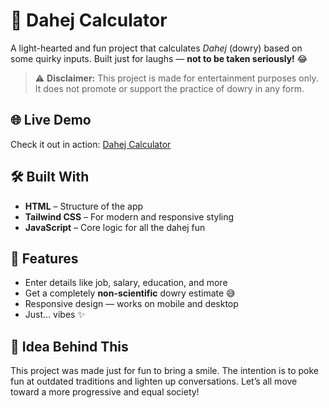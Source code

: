# 💸 Dahej Calculator

A light-hearted and fun project that calculates *Dahej* (dowry) based on some quirky inputs. Built just for laughs — **not to be taken seriously!** 😂

> ⚠️ **Disclaimer:** This project is made for entertainment purposes only. It does not promote or support the practice of dowry in any form.

## 🌐 Live Demo

Check it out in action: [Dahej Calculator](https://halkaproject.netlify.app/)

## 🛠️ Built With

- **HTML** – Structure of the app  
- **Tailwind CSS** – For modern and responsive styling  
- **JavaScript** – Core logic for all the dahej fun

## 🚀 Features

- Enter details like job, salary, education, and more
- Get a completely **non-scientific** dowry estimate 😅
- Responsive design — works on mobile and desktop
- Just... vibes ✨

## 🧠 Idea Behind This

This project was made just for fun to bring a smile. The intention is to poke fun at outdated traditions and lighten up conversations. Let’s all move toward a more progressive and equal society!
